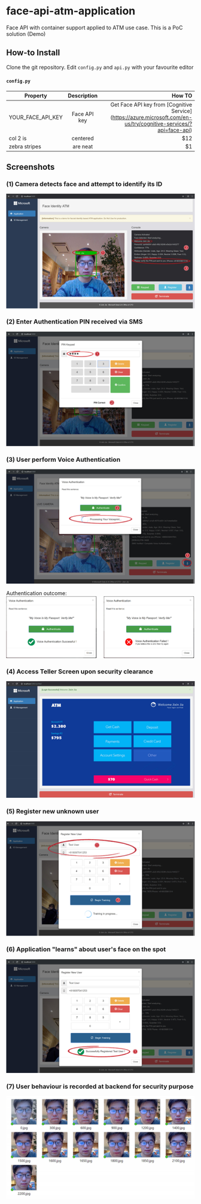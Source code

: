 # face-api-atm-application
Face API with container support applied to ATM use case. This is a PoC solution (Demo)


## How-to Install

Clone the git repository. Edit ``config.py`` and ``api.py`` with your favourite editor

#### ``config.py``
| Property        | Description |How TO  |
| ------------- |:-------------:| -----:|
| YOUR_FACE_API_KEY| Face API key | Get Face API key from [Cognitive Service] (https://azure.microsoft.com/en-us/try/cognitive-services/?api=face-api)|
| col 2 is      | centered      |   $12 |
| zebra stripes | are neat      |    $1 |


## Screenshots

### (1) Camera detects face and attempt to identify its ID
![Alt text](/screenshot/note1.jpg?raw=true)

### (2) Enter Authentication PIN received via SMS
![Alt text](/screenshot/note2.jpg?raw=true)

### (3) User perform Voice Authentication
![Alt text](/screenshot/note3.jpg?raw=true)

Authentication outcome:
![Alt text](/screenshot/voice_auth_outcome.png?raw=true)

### (4) Access Teller Screen upon security clearance
![Alt text](/screenshot/note4.jpg?raw=true)

### (5) Register new unknown user 
![Alt text](/screenshot/note5.jpg?raw=true)

### (6) Application "learns" about user's face on the spot
![Alt text](/screenshot/note6.jpg?raw=true)

### (7) User behaviour is recorded at backend for security purpose
![Alt text](/screenshot/face_recording.png?raw=true)
